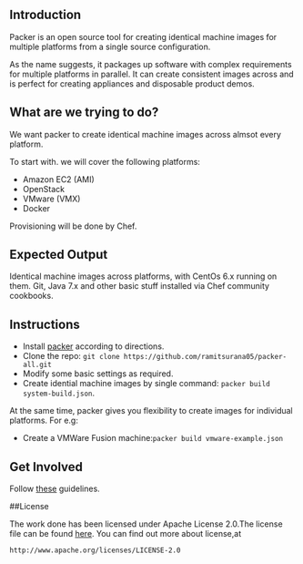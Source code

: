 ## Introduction

Packer is an open source tool for creating identical machine images for multiple platforms from a single source configuration.

As the name suggests, it packages up software with complex requirements for multiple platforms in parallel. It can create consistent images across and is perfect for creating appliances and disposable product demos.

## What are we trying to do?

We want packer to create identical machine images across almsot every platform. 

To start with. we will cover the following platforms:

  - Amazon EC2 (AMI)
  - OpenStack
  - VMware (VMX)
  - Docker

Provisioning will be done by Chef.


## Expected Output

Identical machine images across platforms, with CentOs 6.x running on them. Git, Java 7.x and other basic stuff installed via Chef community cookbooks. 


## Instructions

  - Install [packer](http://packer.io) according to directions.
  - Clone the repo: `git clone https://github.com/ramitsurana05/packer-all.git`
  - Modify some basic settings as required.
  - Create idential machine images by single command: `packer build system-build.json`.

At the same time, packer gives you flexibility to create images for individual platforms. For e.g:
  - Create a VMWare Fusion machine:`packer build vmware-example.json`

## Get Involved

Follow [these](https://guides.github.com/activities/contributing-to-open-source/) guidelines.

##License

  The work done has been licensed under Apache License 2.0.The license file can be found
  [here](https://github.com/ramitsurana05/packer-all/blob/master/LICENSE).
  You can find out more about license,at
  
    http://www.apache.org/licenses/LICENSE-2.0
